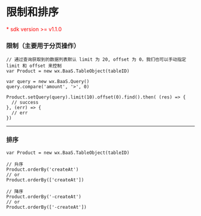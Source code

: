 # 限制和排序

<p style='color:red'>* sdk version >= v1.1.0</p>

### 限制（主要用于分页操作）

```
// 通过查询获取到的数据列表默认 limit 为 20, offset 为 0，我们也可以手动指定 limit 和 offset 来控制
var Product = new wx.BaaS.TableObject(tableID)

var query = new wx.BaaS.Query()
query.compare('amount', '>', 0)

Product.setQuery(query).limit(10).offset(0).find().then( (res) => {
  // success
}, (err) => {
  // err
})
```

---

### 排序

```
var Product = new wx.BaaS.TableObject(tableID)

// 升序
Product.orderBy('createAt')
// or
Product.orderBy(['createAt'])

// 降序
Product.orderBy('-createAt')
// or
Product.orderBy(['-createAt'])
```